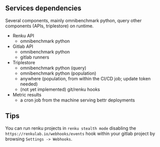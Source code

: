 ## Services dependencies

Several components, mainly omnibenchmark python, query other components (APIs, triplestore) on runtime.

- Renku API
    - omnibenchmark python
- Gitlab API
    - omnibenchmark python
    - gitlab runners
- Triplestore
    - omnibenchmark python (query)
    - omnibenchmark python (population)
    - anywhere (population, from within the CI/CD job; update token needed)
    - (not yet implemented) git/renku hooks
- Metric results
    - a cron job from the machine serving bettr deployments 
    
## Tips

You can run renku projects in `renku stealth mode` disabling the `https://renkulab.io/webhooks/events` hook within your gitlab project by browsing `Settings -> Webhooks`.
